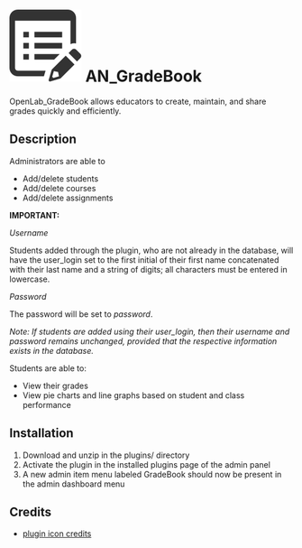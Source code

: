 # ![an-gradebook](https://raw.githubusercontent.com/aorinevo/an-gradebook/master/logos/icon-128x128.png) AN_GradeBook

OpenLab_GradeBook allows educators to create, maintain, and share grades quickly and efficiently. 

## Description

Administrators are able to

* Add/delete students
* Add/delete courses
* Add/delete assignments

**IMPORTANT:**

*Username*

Students added through the plugin, who are not already in the database, will have the user_login set to the first initial of their first name concatenated with their last name and a string of digits; all characters must be entered in lowercase. 

*Password*

The password will be set to *password*.

*Note: If students are added using their user_login, then their username and password remains unchanged, provided that the respective information exists in the database.*

Students are able to:

* View their grades
* View pie charts and line graphs based on student and class performance

## Installation

1. Download and unzip in the plugins/ directory
2. Activate the plugin in the installed plugins page of the admin panel
3. A new admin item menu labeled GradeBook should now be present in the admin dashboard menu

## Credits

* [plugin icon credits](https://www.iconfinder.com/icons/175285/edit_property_icon#size=256)